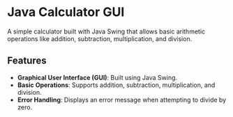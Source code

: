 # Java Calculator GUI

A simple calculator built with Java Swing that allows basic arithmetic operations like addition, subtraction, multiplication, and division.

## Features

- **Graphical User Interface (GUI)**: Built using Java Swing.
- **Basic Operations**: Supports addition, subtraction, multiplication, and division.
- **Error Handling**: Displays an error message when attempting to divide by zero.

